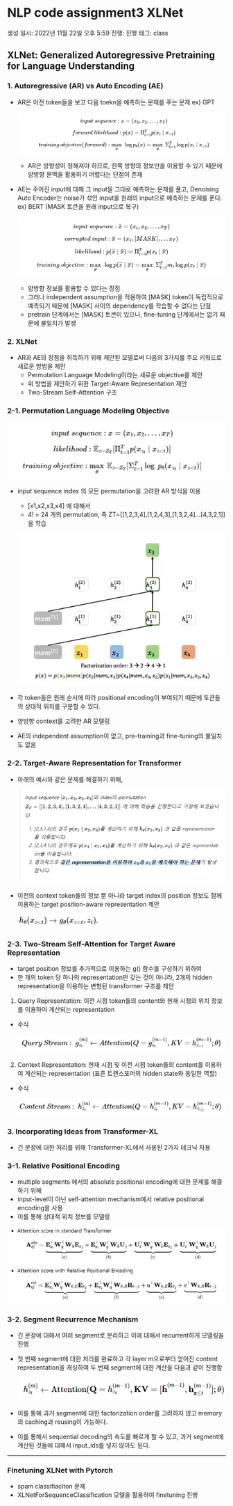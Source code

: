 # NLP code assignment3 XLNet

생성 일시: 2022년 11월 22일 오후 5:59
진행: 진행
태그: class

## XLNet: Generalized Autoregressive Pretraining for Language Understanding

### 1. Autoregressive (AR) vs Auto Encoding (AE)

- AR은 이전 token들을 보고 다음 toekn을 예측하는 문제를 푸는 문제 ex) GPT
    
    ![Untitled](NLP%20code%20assignment3%20XLNet%2063ecacd86b304b9c82ee9654073e7b05/Untitled.png)
    
    - AR은 방향성이 정해져야 하므로, 한쪽 방향의 정보만을 이용할  수 있기 때문에 양방향 문맥을 활용하기 어렵다는 단점이 존재
    
- AE는 주어진 input에 대해 그 input을 그대로 예측하는 문제를 풀고, Denoising Auto Encoder는 noise가 섞인 input을 원래의 input으로 예측하는 문제를 푼다. ex) BERT (MASK 토큰을 원래 input으로 복구)
    
    ![Untitled](NLP%20code%20assignment3%20XLNet%2063ecacd86b304b9c82ee9654073e7b05/Untitled%201.png)
    
    - 양방향 정보를 활용할 수 있다는 장점
    - 그러나 independent assumption을 적용하여 [MASK] token이 독립적으로 예측되기 때문에 [MASK] 사이의 dependency를 학습할 수 없다는 단점
    - pretrain 단계에서는 [MASK] 토큰이 있으나, fine-tuning 단계에서는 없기 때문에  불일치가 발생

### 2. XLNet

- AR과 AE의 장점을 취득하기 위해 제안된 모델로써 다음의 3가지를 주요 키워드로 새로운 방법을 제안
    - Permutation Language Modeling이라는 새로운 objective를 제안
    - 위 방법을 제안하기 위한 Target-Aware Representation 제안
    - Two-Stream Self-Attention 구조

### 2-1. Permutation Language Modeling Objective

![Untitled](NLP%20code%20assignment3%20XLNet%2063ecacd86b304b9c82ee9654073e7b05/Untitled%202.png)

- input sequence index 의 모든 permutation을 고려한 AR 방식을 이용
    - [x1,x2,x3,x4] 에 대해서
    - 4! = 24 개의 permutation, 즉 ZT=[[1,2,3,4],[1,2,4,3],[1,3,2,4]…[4,3,2,1]] 을 학습
    
    ![Untitled](NLP%20code%20assignment3%20XLNet%2063ecacd86b304b9c82ee9654073e7b05/Untitled%203.png)
    
- 각 token들은 원래 순서에 따라 positional encoding이 부여되기 때문에 토큰들의 상대적 위치를 구분할 수 있다.
- 양방향 context를 고려한 AR 모델링
- AE의 independent assumption이 없고, pre-training과 fine-tuning의 불일치도 없음

### 2-2. Target-Aware Representation for Transformer

- 아래의 예시와 같은 문제를 해결하기 위해,
    
    ![Untitled](NLP%20code%20assignment3%20XLNet%2063ecacd86b304b9c82ee9654073e7b05/Untitled%204.png)
    
- 이전의 context token들의 정보 뿐 아니라 target index의 position 정보도 함께 이용하는 target position-aware representation 제안
    
    ![Untitled](NLP%20code%20assignment3%20XLNet%2063ecacd86b304b9c82ee9654073e7b05/Untitled%205.png)
    

### 2-3. Two-Stream Self-Attention for Target Aware Representation

- target position 정보를 추가적으로 이용하는 g() 함수를 구성하기 위하여
- 한 개의 token 당 하나의 representation만 갖는 것이 아니라, 2개의 hidden representation을 이용하는 변형된 transformer 구조를 제안

1) Query Representation: 이전 시점 token들의 content와 현재 시점의 위치 정보를 이용하여 계산되는 representation 

- 수식
    
    ![Untitled](NLP%20code%20assignment3%20XLNet%2063ecacd86b304b9c82ee9654073e7b05/Untitled%206.png)
    

2) Context Representation: 현재 시점 및 이전 시점 token들의 content를 이용하여 계산되는 representation (표준 트랜스포머의 hidden state와 동일한 역할) 

- 수식
    
    ![Untitled](NLP%20code%20assignment3%20XLNet%2063ecacd86b304b9c82ee9654073e7b05/Untitled%207.png)
    

### 3. Incorporating Ideas from Transformer-XL

- 긴 문장에 대한 처리를 위해 Transformer-XL에서 사용된 2가지 테크닉 차용

### 3-1. Relative Positional Encoding

- multiple segments 에서의 absolute positional encoding에 대한 문제를 해결하기 위해
- input-level이 아닌 self-attention mechanism에서 relative positional encoding을 사용
- 이를 통해 상대적 위치 정보를 모델링

![Untitled](NLP%20code%20assignment3%20XLNet%2063ecacd86b304b9c82ee9654073e7b05/Untitled%208.png)

### 3-2. Segment Recurrence Mechanism

- 긴 문장에 대해서 여러 segment로 분리하고 이에 대해서 recurrent하게 모델링을 진행
- 첫 번째 segment에 대한 처리를 완료하고 각 layer m으로부터 얻어진 content representation을 캐싱하여 두 번째 segment에 대한 계산을 다음과 같이 진행함
    
    ![Untitled](NLP%20code%20assignment3%20XLNet%2063ecacd86b304b9c82ee9654073e7b05/Untitled%209.png)
    
- 이를 통해 과거 segment에 대한 factorization order를 고려하지 않고 memory의 caching과 reusing이 가능하다.
- 이를 통해서 sequential decoding의 속도를 빠르게 할 수 있고, 과거 segment에 계산된 것들에 대해서 input_ids를 넣지 않아도 된다.

---

### Finetuning XLNet with Pytorch

- spam classifiaciton 문제
- XLNetForSequenceClassification 모델을 활용하여 finetuning 진행